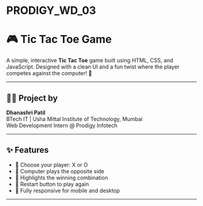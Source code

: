 # PRODIGY_WD_03
# 🎮 Tic Tac Toe Game

A simple, interactive **Tic Tac Toe** game built using HTML, CSS, and JavaScript. Designed with a clean UI and a fun twist where the player competes against the computer! 🚀

---

## 👩‍💻 Project by
**Dhanashri Patil**  
BTech IT | Usha Mittal Institute of Technology, Mumbai  
Web Development Intern @ Prodigy Infotech

---

## ✨ Features

- 🎲 Choose your player: X or O
- 🧠 Computer plays the opposite side
- 🎯 Highlights the winning combination
- 🔁 Restart button to play again
- 📱 Fully responsive for mobile and desktop

---

